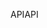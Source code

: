 <span data-ttu-id="09c06-101">API</span><span class="sxs-lookup"><span data-stu-id="09c06-101">API</span></span>
